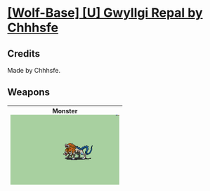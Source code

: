 # [\[Wolf-Base\] \[U\] Gwyllgi Repal by Chhhsfe](./)
## Credits

Made by Chhhsfe.

## Weapons

| <b>Monster</b><br/><img alt="Monster animation" src="./8.%20Monster/Monster.gif"/> |
| :---: |
